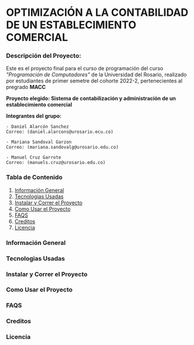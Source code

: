 # OPTIMIZACIÓN A LA CONTABILIDAD DE UN ESTABLECIMIENTO COMERCIAL

### Descripción del Proyecto:
Este es el proyecto final para el curso de programación del curso *"Programación de Computadores"* de la Universidad del Rosario, realizado por estudiantes de primer semetre del cohorte 2022-2, pertenecientes al pregrado **MACC**

**Proyecto elegido: Sistema de contabilización y administración de un establecimiento comercial**

**Integrantes del grupo:**

    - Daniel Alarcón Sanchez    
    Correo: (daniel.alarcons@urosario.ecu.co)

    - Mariana Sandoval Garzon    
    Correo: (mariana.sandovalg@urosario.edu.co)

    - Manuel Cruz Garrote   
    Correo: (manuels.cruz@urosario.edu.co)


### Tabla de Contenido

1. [Información General](#información-general)
2. [Tecnologias Usadas](#tecnologias-usadas)
3. [Instalar y Correr el Proyecto](#instalar-y-correr-el-proyecto)
4. [Como Usar el Proyecto](#como-usar-el-proyecto)
5. [FAQS](#faqs)
6. [Creditos](#creditos)
7. [Licencia](#licencia)

### Información General

### Tecnologias Usadas

### Instalar y Correr el Proyecto

### Como Usar el Proyecto

### FAQS

### Creditos

### Licencia
